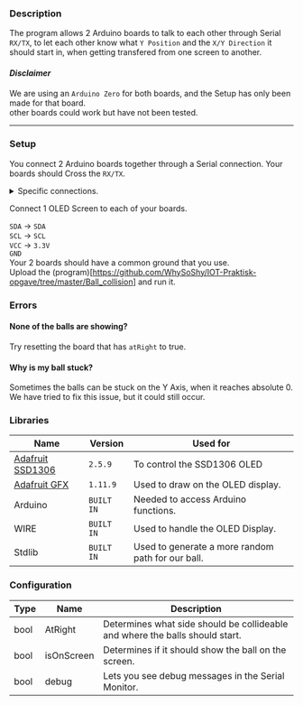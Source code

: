 ### Description
The program allows 2 Arduino boards to talk to each other through Serial `RX/TX`, to let each other know what `Y Position` and the `X/Y Direction` it should start in, when getting transfered from one 
screen to another.

#### *Disclaimer*
We are using an `Arduino Zero` for both boards, and the Setup has only been made for that board. </br >
other boards could work but have not been tested.

---

### Setup
You connect 2 Arduino boards together through a Serial connection. Your boards should Cross the `RX/TX`. </br >
<details>
<summary>Specific connections.</summary>
<u>Board 1's connection:</u>

`RX` -> `TX` </br >
`XT` -> `RX`

<u> Board 2's connection:</u>

`TX` -> `RX` </br >
`RX` -> `TX`

---
</details>

Connect 1 OLED Screen to each of your boards.

`SDA` -> `SDA` </br >
`SCL` -> `SCL` </br >
`VCC` -> `3.3V` </br >
`GND` </br >
Your 2 boards should have a common ground that you use. </br >
Upload the (program)[https://github.com/WhySoShy/IOT-Praktisk-opgave/tree/master/Ball_collision] and run it.

### Errors
#### None of the balls are showing?
Try resetting the board that has `atRight` to true. </br >
#### Why is my ball stuck?
Sometimes the balls can be stuck on the Y Axis, when it reaches absolute 0. We have tried to fix this issue, but it could still occur.

### Libraries
| Name | Version | Used for |
| ---- | ------- | -------- |
| [Adafruit SSD1306](https://github.com/adafruit/Adafruit_SSD1306) | `2.5.9`  | To control the SSD1306 OLED |
| [Adafruit GFX](https://github.com/adafruit/Adafruit-GFX-Library) | `1.11.9` | Used to draw on the OLED display. |
| Arduino | `BUILT IN` | Needed to access Arduino functions. |
| WIRE    | `BUILT IN` | Used to handle the OLED Display. |
| Stdlib  | `BUILT IN` | Used to generate a more random path for our ball.  |

### Configuration
| Type | Name       | Description |
| ---- | ---------- | ----------- |
| bool | AtRight    | Determines what side should be collideable and where the balls should start. |
| bool | isOnScreen | Determines if it should show the ball on the screen.                         |
| bool | debug      | Lets you see debug messages in the Serial Monitor.                           |
